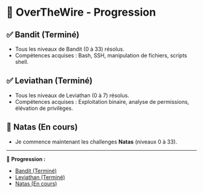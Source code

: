 # 🎯 OverTheWire - Progression

## ✅ Bandit (Terminé)
- Tous les niveaux de Bandit (0 à 33) résolus.
- Compétences acquises : Bash, SSH, manipulation de fichiers, scripts shell.

## ✅ Leviathan (Terminé)
- Tous les niveaux de Leviathan (0 à 7) résolus.
- Compétences acquises : Exploitation binaire, analyse de permissions, élévation de privilèges.

## 🔎 Natas (En cours)
- Je commence maintenant les challenges **Natas** (niveaux 0 à 33).

---

📌 **Progression :**  
- [Bandit (Terminé)](https://overthewire.org/wargames/bandit/)  
- [Leviathan (Terminé)](https://overthewire.org/wargames/leviathan/)
- [Natas (En cours)](https://overthewire.org/wargames/natas/)  